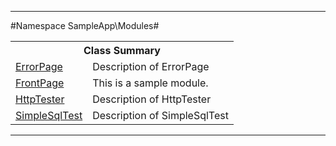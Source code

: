 

- - -

#Namespace SampleApp\Modules#

<table class="title">
<tr><th colspan="2" class="title">Class Summary</th></tr>
<tr><td class="name"><a href="">ErrorPage</a></td><td class="description">Description of ErrorPage</td></tr>
<tr><td class="name"><a href="">FrontPage</a></td><td class="description">This is a sample module.</td></tr>
<tr><td class="name"><a href="">HttpTester</a></td><td class="description">Description of HttpTester</td></tr>
<tr><td class="name"><a href="">SimpleSqlTest</a></td><td class="description">Description of SimpleSqlTest</td></tr>
</table>

- - -

